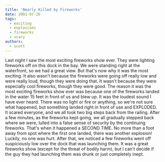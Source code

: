 ```yaml
---
title: 'Nearly Killed by Fireworks'
date: 2001-07-26
tags:
  - exciting
  - explosions
  - fireworks
  - scary
authors:
  - scott
---
```


Last night I saw the most exciting fireworks show ever. They were lighting fireworks off on this dock in the bay. We were standing right at the waterfront, so we had a great view. But that's now why it was the most exciting. It also wasn't because the fireworks were going off really low and were really loud, though they were doing that. It wasn't because they were especially cool fireworks, though they were good. The reason it was the most exciting fireworks show ever was because one of the fireworks landed in the water 15 feet in front of us and blew up. It was the loudest sound I have ever heard. There was no light or fire or anything, so we're not sure what happened, but something landed right in front of use and EXPLODED. It scared everyone, and we all took two big steps back from the railing. After a few minutes, as the fireworks kept going, we all gradually stepped back where we were, lulled into a false sense of security by the continuing fireworks. That's when it happened a SECOND TIME. No more than a foot away from spot where the first one landed, there was another explosion! Luckily, no one was hurt. After that, we noticed a few fireworks went off suspiciously low over the dock that was launching them. It was a great fireworks show (except for the threat of bodily harm), but I can't decide if the guy they had launching them was drunk or just completely inept.
